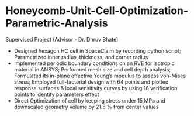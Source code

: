 # Honeycomb-Unit-Cell-Optimization-Parametric-Analysis
Supervised Project (Advisor - Dr. Dhruv Bhate)

- Designed hexagon HC cell in SpaceClaim by recording python script; Parametrized inner radius, thickness, and corner radius 
- Implemented periodic boundary conditions on an RVE for isotropic material in ANSYS; Performed mesh size and cell depth analysis; Formulated its in-plane effective Young’s modulus to assess von-Mises stress; Employed full-factorial design with 64 points and plotted response surfaces & local sensitivity curves by using 16 verification points to identify parameters effect  
- Direct Optimization of cell by keeping stress under 15 MPa and downscaled geometry volume by 21.5 % from center values
